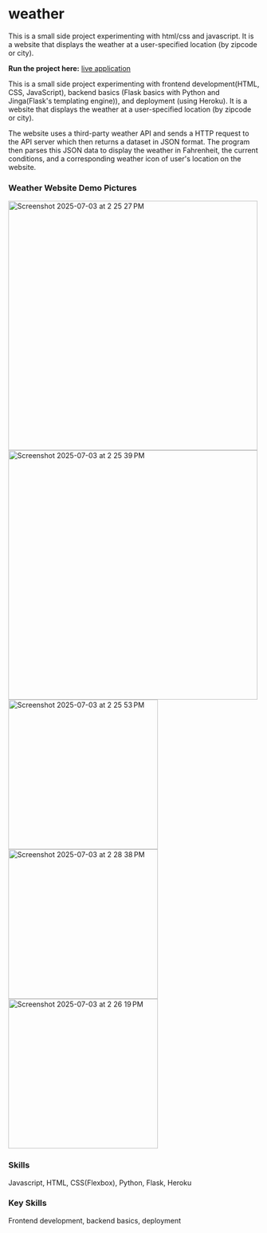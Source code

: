 # weather
This is a small side project experimenting with html/css and javascript. It is a website that displays the weather at a user-specified location (by zipcode or city).
 
<strong>Run the project here:</strong> 
[live application](weatherapppractice-716d3767e651.herokuapp.com/)

This is a small side project experimenting with frontend development(HTML, CSS, JavaScript), backend basics (Flask basics with Python and Jinga(Flask's templating engine)), and deployment (using Heroku). It is a website that displays the weather at a user-specified location (by zipcode or city).


The website uses a third-party weather API and sends a HTTP request to the API server which then returns a dataset in JSON format. The program then parses this JSON data to display the weather in Fahrenheit, the current conditions, and a corresponding weather icon of user's location on the website. 

### Weather Website Demo Pictures

<img width="500" alt="Screenshot 2025-07-03 at 2 25 27 PM" src="https://github.com/user-attachments/assets/ce4b2876-d3e5-4698-81cc-c5c115080e04" />
<img width="500" alt="Screenshot 2025-07-03 at 2 25 39 PM" src="https://github.com/user-attachments/assets/609f56bf-3a31-4c3e-ba74-7eaa9b823582" />
<img width="300" alt="Screenshot 2025-07-03 at 2 25 53 PM" src="https://github.com/user-attachments/assets/44243f24-c84d-4114-8880-d7dee98c80c8" />
<img width="300" alt="Screenshot 2025-07-03 at 2 28 38 PM" src="https://github.com/user-attachments/assets/17af0944-cc45-4d30-a01c-66c1593272b2" />
<img width="300" alt="Screenshot 2025-07-03 at 2 26 19 PM" src="https://github.com/user-attachments/assets/456f3456-de37-47bc-934e-f96c6819e2f0" />

### Skills 
Javascript, HTML, CSS(Flexbox), Python, Flask, Heroku

### Key Skills
Frontend development, backend basics, deployment 


